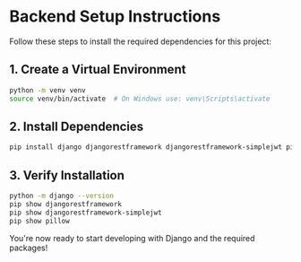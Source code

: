 # Backend Setup Instructions

Follow these steps to install the required dependencies for this project:

## 1. Create a Virtual Environment

```bash
python -m venv venv
source venv/bin/activate  # On Windows use: venv\Scripts\activate
```

## 2. Install Dependencies

```bash
pip install django djangorestframework djangorestframework-simplejwt pillow
```

## 3. Verify Installation

```bash
python -m django --version
pip show djangorestframework
pip show djangorestframework-simplejwt
pip show pillow
```

You're now ready to start developing with Django and the required packages!